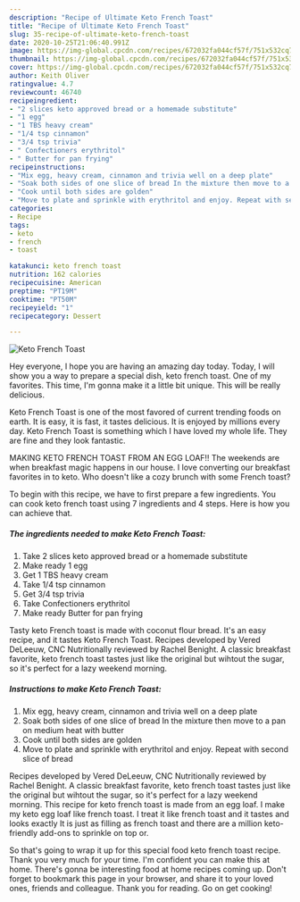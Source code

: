 ```yaml
---
description: "Recipe of Ultimate Keto French Toast"
title: "Recipe of Ultimate Keto French Toast"
slug: 35-recipe-of-ultimate-keto-french-toast
date: 2020-10-25T21:06:40.991Z
image: https://img-global.cpcdn.com/recipes/672032fa044cf57f/751x532cq70/keto-french-toast-recipe-main-photo.jpg
thumbnail: https://img-global.cpcdn.com/recipes/672032fa044cf57f/751x532cq70/keto-french-toast-recipe-main-photo.jpg
cover: https://img-global.cpcdn.com/recipes/672032fa044cf57f/751x532cq70/keto-french-toast-recipe-main-photo.jpg
author: Keith Oliver
ratingvalue: 4.7
reviewcount: 46740
recipeingredient:
- "2 slices keto approved bread or a homemade substitute"
- "1 egg"
- "1 TBS heavy cream"
- "1/4 tsp cinnamon"
- "3/4 tsp trivia"
- " Confectioners erythritol"
- " Butter for pan frying"
recipeinstructions:
- "Mix egg, heavy cream, cinnamon and trivia well on a deep plate"
- "Soak both sides of one slice of bread In the mixture then move to a pan on medium heat with butter"
- "Cook until both sides are golden"
- "Move to plate and sprinkle with erythritol and enjoy. Repeat with second slice of bread"
categories:
- Recipe
tags:
- keto
- french
- toast

katakunci: keto french toast 
nutrition: 162 calories
recipecuisine: American
preptime: "PT19M"
cooktime: "PT50M"
recipeyield: "1"
recipecategory: Dessert

---
```



![Keto French Toast](https://img-global.cpcdn.com/recipes/672032fa044cf57f/751x532cq70/keto-french-toast-recipe-main-photo.jpg)

Hey everyone, I hope you are having an amazing day today. Today, I will show you a way to prepare a special dish, keto french toast. One of my favorites. This time, I'm gonna make it a little bit unique. This will be really delicious.

Keto French Toast is one of the most favored of current trending foods on earth. It is easy, it is fast, it tastes delicious. It is enjoyed by millions every day. Keto French Toast is something which I have loved my whole life. They are fine and they look fantastic.

MAKING KETO FRENCH TOAST FROM AN EGG LOAF!! The weekends are when breakfast magic happens in our house. I love converting our breakfast favorites in to keto. Who doesn&#39;t like a cozy brunch with some French toast?


To begin with this recipe, we have to first prepare a few ingredients. You can cook keto french toast using 7 ingredients and 4 steps. Here is how you can achieve that.

<!--inarticleads1-->

##### The ingredients needed to make Keto French Toast:

1. Take 2 slices keto approved bread or a homemade substitute
1. Make ready 1 egg
1. Get 1 TBS heavy cream
1. Take 1/4 tsp cinnamon
1. Get 3/4 tsp trivia
1. Take  Confectioners erythritol
1. Make ready  Butter for pan frying


Tasty keto French toast is made with coconut flour bread. It&#39;s an easy recipe, and it tastes Keto French Toast. Recipes developed by Vered DeLeeuw, CNC Nutritionally reviewed by Rachel Benight. A classic breakfast favorite, keto french toast tastes just like the original but wihtout the sugar, so it&#39;s perfect for a lazy weekend morning. 

<!--inarticleads2-->

##### Instructions to make Keto French Toast:

1. Mix egg, heavy cream, cinnamon and trivia well on a deep plate
1. Soak both sides of one slice of bread In the mixture then move to a pan on medium heat with butter
1. Cook until both sides are golden
1. Move to plate and sprinkle with erythritol and enjoy. Repeat with second slice of bread


Recipes developed by Vered DeLeeuw, CNC Nutritionally reviewed by Rachel Benight. A classic breakfast favorite, keto french toast tastes just like the original but wihtout the sugar, so it&#39;s perfect for a lazy weekend morning. This recipe for keto french toast is made from an egg loaf. I make my keto egg loaf like french toast. I treat it like french toast and it tastes and looks exactly It is just as filling as french toast and there are a million keto-friendly add-ons to sprinkle on top or. 

So that's going to wrap it up for this special food keto french toast recipe. Thank you very much for your time. I'm confident you can make this at home. There's gonna be interesting food at home recipes coming up. Don't forget to bookmark this page in your browser, and share it to your loved ones, friends and colleague. Thank you for reading. Go on get cooking!

